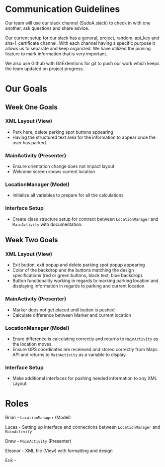 # Communication Guidelines
 
Our team will use our slack channel (SudoA.slack) to check in with one another, ask questions and share advice.

Our current setup for our slack has a general, project, random, api\_key and sha-1\_certificate channel. With each channel having a specific purpose it allows us to separate and keep organized. We have utilized the pinning feature to mark information that is very important.

We also use Github with GitExtentions for git to push our work which keeps the team updated on project progress.

# Our Goals

## Week One Goals

### XML Layout (View)
 * Park here, delete parking spot buttons appearing
 * Having the structured text area for the information to appear once the user has parked.

### MainActivity (Presenter)
 * Ensure orientation change does not impact layout
 * Welcome screen shows current location

### LocationManager (Model)

* Initialize all variables to prepare for all the calculations 

### Interface Setup
 * Create class structure setup for contract between `LocationManager` and `MainActivity` with documentation.
 
## Week Two Goals

### XML Layout (View)
 * Exit button, exit popup and delete parking spot popup appearing
 * Color of the backdrop and the buttons matching the design specifications (red or green buttons, black text, blue backdrop).
 * Button functionality working in regards to marking parking location and displaying information in regards to parking and current location.

### MainActivity (Presenter)
 * Marker does not get placed until button is pushed
 * Calculate difference between Marker and current location

### LocationManager (Model)

* Enure difference is calculating correctly and returns to `MainActivity` as the location moves.
* Ensure GPS coordinates are receieved and stored correctly from Maps API and returns to `MainActivity` as a variable to display.

### Interface Setup
 * Make additional interfaces for pushing needed information to any XML Layout.
  
 


# Roles
 
Brian - `LocationManager` (Model)

Lucas - Setting up interface and connections between `LocationManager` and `MainActivity`

Drew - `MainActivity` (Presenter)

Eleanor - XML file (View) with formatting and design

Erik - 
